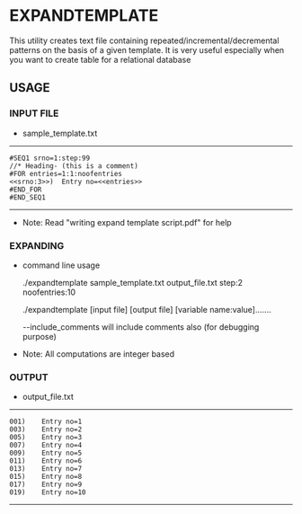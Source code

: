 # EXPANDTEMPLATE
This utility creates text file containing repeated/incremental/decremental patterns on the basis of a given template. It is very useful especially when you want to create table for a relational database

## USAGE

### INPUT FILE
- sample_template.txt

----------------------------------------------------------
    #SEQ1 srno=1:step:99
    //* Heading- (this is a comment)
    #FOR entries=1:1:noofentries
    <<srno:3>>)  Entry no=<<entries>>
    #END_FOR
    #END_SEQ1
----------------------------------------------------------

- Note: Read "writing expand template script.pdf" for help

### EXPANDING
- command line usage

    ./expandtemplate sample_template.txt output_file.txt step:2 noofentries:10

    ./expandtemplate [input file] [output file] [variable name:value].......

    --include_comments will include comments also (for debugging purpose)
    
- Note: All computations are integer based

### OUTPUT
- output_file.txt

----------------------------------------------------------
    001)    Entry no=1
    003)    Entry no=2
    005)    Entry no=3
    007)    Entry no=4
    009)    Entry no=5
    011)    Entry no=6
    013)    Entry no=7
    015)    Entry no=8
    017)    Entry no=9
    019)    Entry no=10
----------------------------------------------------------
